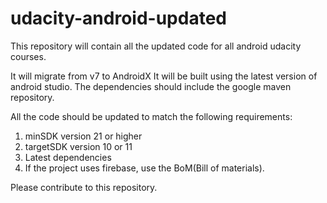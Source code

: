 # udacity-android-updated
This repository will contain all the updated code for all android udacity courses.

It will migrate from v7 to AndroidX
It will be built using the latest version of android studio.
The dependencies should include the google maven repository.

All the code should be updated to match the following requirements:
1. minSDK version 21 or higher
2. targetSDK version 10 or 11
3. Latest dependencies
4. If the project uses firebase, use the BoM(Bill of materials).

Please contribute to this repository.

